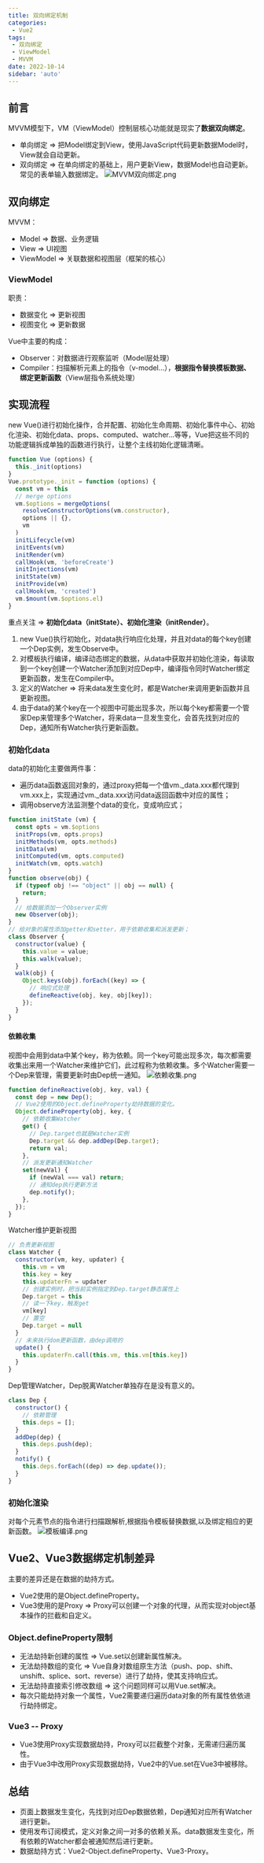 ```yaml
---
title: 双向绑定机制
categories:
 - Vue2
tags:
 - 双向绑定
 - ViewModel
 - MVVM
date: 2022-10-14
sidebar: 'auto'
---
```


## 前言
MVVM模型下，VM（ViewModel）控制层核心功能就是现实了**数据双向绑定**。
* 单向绑定 => 把Model绑定到View，使用JavaScript代码更新数据Model时，View就会自动更新。
* 双向绑定 => 在单向绑定的基础上，用户更新View，数据Model也自动更新。常见的表单输入数据绑定。
![MVVM双向绑定.png](https://s2.loli.net/2022/10/18/ujxTtAibyV57Fmg.png)

## 双向绑定
MVVM：
* Model => 数据、业务逻辑
* View =>  UI视图
* ViewModel => 关联数据和视图层（框架的核心）
### ViewModel
职责：
* 数据变化 => 更新视图
* 视图变化 => 更新数据

Vue中主要的构成：
* Observer：对数据进行观察监听（Model层处理）
* Compiler：扫描解析元素上的指令（v-model...），**根据指令替换模板数据、绑定更新函数**（View层指令系统处理）

## 实现流程
new Vue()进行初始化操作，合并配置、初始化生命周期、初始化事件中心、初始化渲染、初始化data、props、computed、watcher...等等，Vue把这些不同的功能逻辑拆成单独的函数进行执行，让整个主线初始化逻辑清晰。
```js
function Vue (options) {
  this._init(options)
}
Vue.prototype._init = function (options) {
  const vm = this
  // merge options
  vm.$options = mergeOptions(
    resolveConstructorOptions(vm.constructor),
    options || {},
    vm
  )
  initLifecycle(vm)
  initEvents(vm)
  initRender(vm)
  callHook(vm, 'beforeCreate')
  initInjections(vm) 
  initState(vm)
  initProvide(vm) 
  callHook(vm, 'created')
  vm.$mount(vm.$options.el)
}
```
重点关注 => **初始化data（initState）、初始化渲染（initRender）**。
1. new Vue()执行初始化，对data执行响应化处理，并且对data的每个key创建一个Dep实例，发生Observe中。
2. 对模板执行编译，编译动态绑定的数据，从data中获取并初始化渲染，每读取到一个key创建一个Watcher添加到对应Dep中，编译指令同时Watcher绑定更新函数，发生在Compiler中。
3. 定义的Watcher => 将来data发生变化时，都是Watcher来调用更新函数并且更新视图。
4. 由于data的某个key在⼀个视图中可能出现多次，所以每个key都需要⼀个管家Dep来管理多个Watcher，将来data⼀旦发生变化，会首先找到对应的Dep，通知所有Watcher执行更新函数。

### 初始化data
data的初始化主要做两件事：
* 遍历data函数返回对象的，通过proxy把每一个值vm._data.xxx都代理到vm.xxx上，实现通过vm._data.xxx访问data返回函数中对应的属性；
* 调用observe方法监测整个data的变化，变成响应式；
```js
function initState (vm) {
  const opts = vm.$options
  initProps(vm, opts.props)
  initMethods(vm, opts.methods)
  initData(vm)
  initComputed(vm, opts.computed)
  initWatch(vm, opts.watch)
}
function observe(obj) {  
  if (typeof obj !== "object" || obj == null) {  
    return;  
  }  
  // 给数据添加一个Observer实例
  new Observer(obj);  
}  
// 给对象的属性添加getter和setter，用于依赖收集和派发更新；
class Observer {  
  constructor(value) {  
    this.value = value;  
    this.walk(value);  
  }  
  walk(obj) {  
    Object.keys(obj).forEach((key) => {
      // 响应式处理
      defineReactive(obj, key, obj[key]);  
    });  
  }  
}  
```
#### 依赖收集
视图中会用到data中某个key，称为依赖。同⼀个key可能出现多次，每次都需要收集出来用⼀个Watcher来维护它们，此过程称为依赖收集。多个Watcher需要⼀个Dep来管理，需要更新时由Dep统⼀通知。
![依赖收集.png](https://s2.loli.net/2022/10/19/5NdW4Gfyq8XuVjx.png)
```js
function defineReactive(obj, key, val) {  
  const dep = new Dep();
  // Vue2使用的Object.defineProperty劫持数据的变化。
  Object.defineProperty(obj, key, {  
    // 依赖收集Watcher
    get() {
      // Dep.target也就是Watcher实例  
      Dep.target && dep.addDep(Dep.target);
      return val;  
    },  
    // 派发更新通知Watcher
    set(newVal) {  
      if (newVal === val) return;  
      // 通知dep执行更新方法  
      dep.notify(); 
    },  
  });  
} 
```
Watcher维护更新视图
```js
// 负责更新视图  
class Watcher {  
  constructor(vm, key, updater) {  
    this.vm = vm  
    this.key = key  
    this.updaterFn = updater  
    // 创建实例时，把当前实例指定到Dep.target静态属性上  
    Dep.target = this  
    // 读一下key，触发get  
    vm[key]
    // 置空  
    Dep.target = null  
  }  
  // 未来执行dom更新函数，由dep调用的  
  update() {  
    this.updaterFn.call(this.vm, this.vm[this.key])  
  }  
}  
```
Dep管理Watcher，Dep脱离Watcher单独存在是没有意义的。
```js
class Dep {  
  constructor() {  
    // 依赖管理 
    this.deps = [];   
  }  
  addDep(dep) {  
    this.deps.push(dep);  
  }  
  notify() {   
    this.deps.forEach((dep) => dep.update());  
  }  
}  
```
### 初始化渲染
对每个元素节点的指令进行扫描跟解析,根据指令模板替换数据,以及绑定相应的更新函数。
![模板编译.png](https://s2.loli.net/2022/10/19/RJqIPCf6D8mGX75.png)

## Vue2、Vue3数据绑定机制差异
主要的差异还是在数据的劫持方式。
* Vue2使用的是Object.defineProperty。
* Vue3使用的是Proxy => Proxy可以创建一个对象的代理，从而实现对object基本操作的拦截和自定义。
### Object.defineProperty限制
* 无法劫持新创建的属性 => Vue.set以创建新属性解决。
* 无法劫持数组的变化 => Vue自身对数组原生方法（push、pop、shift、unshift、splice、sort、reverse）进行了劫持，使其支持响应式。<br/>
* 无法劫持直接索引修改数组 => 这个问题同样可以用Vue.set解决。
* 每次只能劫持对象一个属性，Vue2需要递归遍历data对象的所有属性依依进行劫持绑定。
### Vue3 -- Proxy
* Vue3使用Proxy实现数据劫持，Proxy可以拦截整个对象，无需递归遍历属性。
* 由于Vue3中改用Proxy实现数据劫持，Vue2中的Vue.set在Vue3中被移除。
## 总结
* 页面上数据发生变化，先找到对应Dep数据依赖，Dep通知对应所有Watcher进行更新。
* 使用发布订阅模式，定义对象之间一对多的依赖关系。data数据发生变化，所有依赖的Watcher都会被通知然后进行更新。
* 数据劫持方式：Vue2-Object.defineProperty、Vue3-Proxy。

